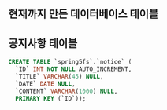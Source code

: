 ## 현재까지 만든 데이터베이스 테이블 

## 공지사항 테이블 

~~~~sql
CREATE TABLE `spring5fs`.`notice` (
  `ID` INT NOT NULL AUTO_INCREMENT,
  `TITLE` VARCHAR(45) NULL,
  `DATE` DATE NULL,
  `CONTENT` VARCHAR(1000) NULL,
  PRIMARY KEY (`ID`));
~~~~
